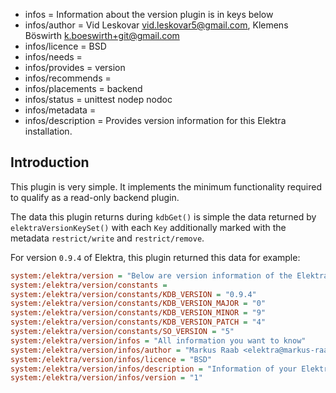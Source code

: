 - infos = Information about the version plugin is in keys below
- infos/author = Vid Leskovar <vid.leskovar5@gmail.com>, Klemens Böswirth <k.boeswirth+git@gmail.com>
- infos/licence = BSD
- infos/needs =
- infos/provides = version
- infos/recommends =
- infos/placements = backend
- infos/status = unittest nodep nodoc
- infos/metadata =
- infos/description = Provides version information for this Elektra installation.

## Introduction

This plugin is very simple.
It implements the minimum functionality required to qualify as a read-only backend plugin.

The data this plugin returns during `kdbGet()` is simple the data returned by `elektraVersionKeySet()` with each `Key` additionally marked with the metadata `restrict/write` and `restrict/remove`.

For version `0.9.4` of Elektra, this plugin returned this data for example:

```ini
system:/elektra/version = "Below are version information of the Elektra Library you are currently using"
system:/elektra/version/constants =
system:/elektra/version/constants/KDB_VERSION = "0.9.4"
system:/elektra/version/constants/KDB_VERSION_MAJOR = "0"
system:/elektra/version/constants/KDB_VERSION_MINOR = "9"
system:/elektra/version/constants/KDB_VERSION_PATCH = "4"
system:/elektra/version/constants/SO_VERSION = "5"
system:/elektra/version/infos = "All information you want to know"
system:/elektra/version/infos/author = "Markus Raab <elektra@markus-raab.org>"
system:/elektra/version/infos/licence = "BSD"
system:/elektra/version/infos/description = "Information of your Elektra Installation"
system:/elektra/version/infos/version = "1"
```
